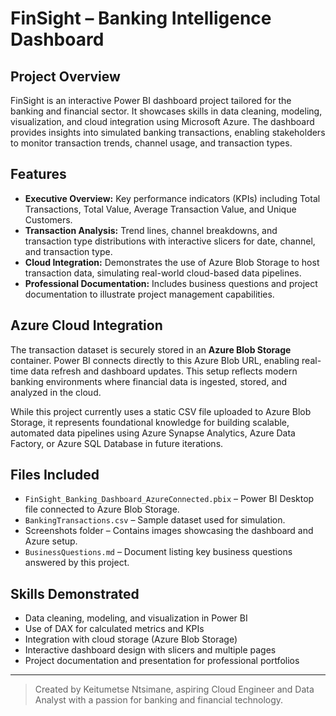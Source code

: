 # FinSight – Banking Intelligence Dashboard

## Project Overview
FinSight is an interactive Power BI dashboard project tailored for the banking and financial sector. It showcases skills in data cleaning, modeling, visualization, and cloud integration using Microsoft Azure. The dashboard provides insights into simulated banking transactions, enabling stakeholders to monitor transaction trends, channel usage, and transaction types.

## Features
- **Executive Overview:** Key performance indicators (KPIs) including Total Transactions, Total Value, Average Transaction Value, and Unique Customers.
- **Transaction Analysis:** Trend lines, channel breakdowns, and transaction type distributions with interactive slicers for date, channel, and transaction type.
- **Cloud Integration:** Demonstrates the use of Azure Blob Storage to host transaction data, simulating real-world cloud-based data pipelines.
- **Professional Documentation:** Includes business questions and project documentation to illustrate project management capabilities.

## Azure Cloud Integration
The transaction dataset is securely stored in an **Azure Blob Storage** container. Power BI connects directly to this Azure Blob URL, enabling real-time data refresh and dashboard updates. This setup reflects modern banking environments where financial data is ingested, stored, and analyzed in the cloud.

While this project currently uses a static CSV file uploaded to Azure Blob Storage, it represents foundational knowledge for building scalable, automated data pipelines using Azure Synapse Analytics, Azure Data Factory, or Azure SQL Database in future iterations.

## Files Included
- `FinSight_Banking_Dashboard_AzureConnected.pbix` – Power BI Desktop file connected to Azure Blob Storage.
- `BankingTransactions.csv` – Sample dataset used for simulation.
- Screenshots folder – Contains images showcasing the dashboard and Azure setup.
- `BusinessQuestions.md` – Document listing key business questions answered by this project.

## Skills Demonstrated
- Data cleaning, modeling, and visualization in Power BI
- Use of DAX for calculated metrics and KPIs
- Integration with cloud storage (Azure Blob Storage)
- Interactive dashboard design with slicers and multiple pages
- Project documentation and presentation for professional portfolios

---

> Created by Keitumetse Ntsimane, aspiring Cloud Engineer and Data Analyst with a passion for banking and financial technology.

